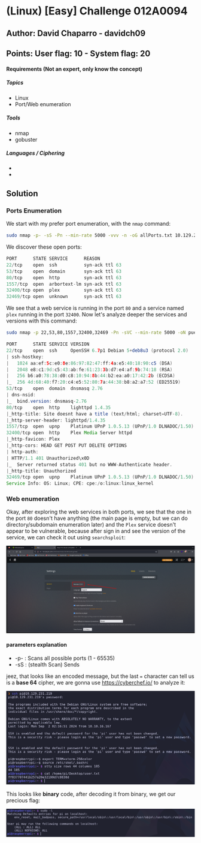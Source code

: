 # (Linux) [Easy] Challenge 012A0094
## Author: David Chaparro - davidch09
## Points: User flag: 10 - System flag: 20

#### Requirements (Not an expert, only know the concept)

##### Topics
+ Linux
+ Port/Web enumeration

##### Tools
+ nmap
+ gobuster

##### Languages / Ciphering
+ 
+ 


## Solution

### Ports Enumeration

We start with my prefer port enumeration, with the `nmap` command:

```sh
sudo nmap -p- -sS -Pn --min-rate 5000 -vvv -n -oG allPorts.txt 10.129.231.219
```

We discover these open ports:

```java
PORT      STATE SERVICE      REASON
22/tcp    open  ssh          syn-ack ttl 63
53/tcp    open  domain       syn-ack ttl 63
80/tcp    open  http         syn-ack ttl 63
1557/tcp  open  arbortext-lm syn-ack ttl 63
32400/tcp open  plex         syn-ack ttl 63
32469/tcp open  unknown      syn-ack ttl 63
```
We see that a web service is running in the port `80` and a service named `plex` running in the port `32400`. Now let's analyze deeper the services and versions with this command:

```sh
sudo nmap -p 22,53,80,1557,32400,32469 -Pn -sVC --min-rate 5000 -oN puertos.txt 10.129.231.219
```

```java
PORT      STATE SERVICE VERSION
22/tcp    open  ssh     OpenSSH 6.7p1 Debian 5+deb8u3 (protocol 2.0)
| ssh-hostkey: 
|   1024 aa:ef:5c:e0:8e:86:97:82:47:ff:4a:e5:40:18:90:c5 (DSA)
|   2048 e8:c1:9d:c5:43:ab:fe:61:23:3b:d7:e4:af:9b:74:18 (RSA)
|   256 b6:a0:78:38:d0:c8:10:94:8b:44:b2:ea:a0:17:42:2b (ECDSA)
|_  256 4d:68:40:f7:20:c4:e5:52:80:7a:44:38:b8:a2:a7:52 (ED25519)
53/tcp    open  domain  dnsmasq 2.76
| dns-nsid: 
|_  bind.version: dnsmasq-2.76
80/tcp    open  http    lighttpd 1.4.35
|_http-title: Site doesnt have a title (text/html; charset=UTF-8).
|_http-server-header: lighttpd/1.4.35
1557/tcp  open  upnp    Platinum UPnP 1.0.5.13 (UPnP/1.0 DLNADOC/1.50)
32400/tcp open  http    Plex Media Server httpd
|_http-favicon: Plex
|_http-cors: HEAD GET POST PUT DELETE OPTIONS
| http-auth: 
| HTTP/1.1 401 Unauthorized\x0D
|_  Server returned status 401 but no WWW-Authenticate header.
|_http-title: Unauthorized
32469/tcp open  upnp    Platinum UPnP 1.0.5.13 (UPnP/1.0 DLNADOC/1.50)
Service Info: OS: Linux; CPE: cpe:/o:linux:linux_kernel
```

### Web enumeration

Okay, after exploring the web services in both ports, we see that the one in the port `80` doesn't have anything (the main page is empty, but we can do directory/subdomain enumeration later) and the `Plex` service doesn't appear to be vulnerable, because after sign in and see the version of the service, we can check it out using `searchsploit`:  



![1](./assets/1.png)

#### parameters explanation

+ -p- : Scans all possible ports (1 - 65535)
+ -sS : (stealth Scan) Sends 

jeez, that looks like an encoded message, but the last `=` character can tell us is a **base 64** cipher, we are gonna use https://cyberchef.io/ to analyze it:

![5](./assets/5.png)

This looks like **binary** code, after decoding it from binary, we get our precious flag:

![6](./assets/6.png)



